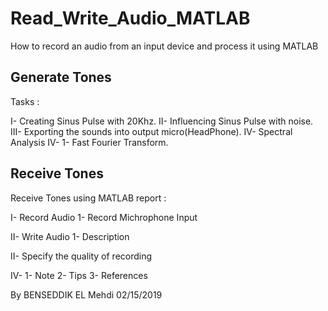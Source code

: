 # Read_Write_Audio_MATLAB

How to record an audio from an input device and process it using MATLAB

## Generate Tones

Tasks : 

I-    Creating Sinus Pulse with 20Khz.
II-   Influencing Sinus Pulse with noise.
III-  Exporting the sounds into output micro(HeadPhone).
IV-   Spectral Analysis
      IV- 1- Fast Fourier Transform.


## Receive Tones

Receive Tones using MATLAB report : 


I-  Record Audio
 	    1- Record Michrophone Input

II-	Write Audio
	  1- Description

II- Specify the quality of recording

IV-	1- Note
	  2- Tips
	  3- References

By BENSEDDIK EL Mehdi
02/15/2019	
